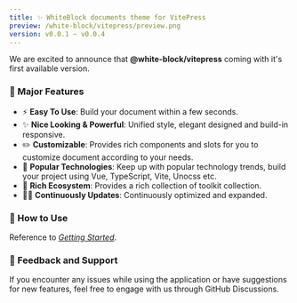 ```yaml
---
title: ✨ WhiteBlock documents theme for VitePress
preview: /white-block/vitepress/preview.png
version: v0.0.1 ~ v0.0.4
---
```


We are excited to announce that **@white-block/vitepress** coming with it's first available version.

### 🚀 Major Features

- ⚡ **Easy To Use**: Build your document within a few seconds.
- ✨ **Nice Looking & Powerful**: Unified style, elegant designed and build-in responsive.
- ✏️ **Customizable**: Provides rich components and slots for you to customize document according to your needs.
- 💎 **Popular Technologies**: Keep up with popular technology trends, build your project using Vue, TypeScript, Vite, Unocss etc.
- 🌈 **Rich Ecosystem**: Provides a rich collection of toolkit collection.
- 👨‍💻 **Continuously Updates**: Continuously optimized and expanded.

### 🌟 How to Use

Reference to [*Getting Started*](https://kythuen.github.io/white-block/vitepress/guide).

### 📢 Feedback and Support

If you encounter any issues while using the application or have suggestions for new features, feel free to engage with us through GitHub Discussions.